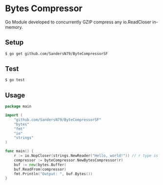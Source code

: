 # Bytes Compressor
Go Module developed to concurrently GZIP compress any io.ReadCloser in-memory.

## Setup
```bash
$ go get github.com/SandersN79/ByteCompressorSF
```

## Test
```bash
$ go test
```

## Usage
```go
package main

import (
	"github.com/SandersN79/ByteCompressorSF"
	"bytes"
	"fmt"
	"io"
	"strings"
)

func main() {
	r := io.NopCloser(strings.NewReader("Hello, world!")) // r type is io.ReadCloser
	compressor := byteCompressor.NewBytesCompressor(r)
	buf := new(bytes.Buffer)
	buf.ReadFrom(compressor)
	fmt.Println("Output: ", buf.Bytes())
}
```